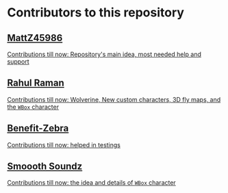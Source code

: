 # Contributors to this repository

## [MattZ45986](https://github.com/MattZ45986 )
  [Contributions till now: Repository's main idea, most needed help and support](https://github.com/I-Am-The-Great/BombSquad-Official-Accessory-Archive/blob/master/contributors/MattZ45986.md )

## [Rahul Raman](https://thegr8.tk/ )
  [Contributions till now: Wolverine, New custom characters, 3D fly maps, and the `WBox` character](https://github.com/I-Am-The-Great/BombSquad-Official-Accessory-Archive/blob/master/contributors/TheGreat.md )

## [Benefit-Zebra](https://github.com/Benefit-Zebra )
  [Contributions till now: helped in testings](https://github.com/I-Am-The-Great/BombSquad-Official-Accessory-Archive/blob/master/contributors/Benefit-Zebra.md )

## [Smoooth Soundz](https://github.com/SmooothSoundz )
  [Contributions till now: the idea and details of `WBox` character](https://github.com/I-Am-The-Great/BombSquad-Official-Accessory-Archive/blob/master/contributors/SmoothSoundz.md )
